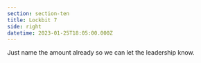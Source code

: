 ```yaml
---
section: section-ten
title: Lockbit 7
side: right
datetime: 2023-01-25T18:05:00.000Z
---
```

Just name the amount already so we can let the leadership know.
